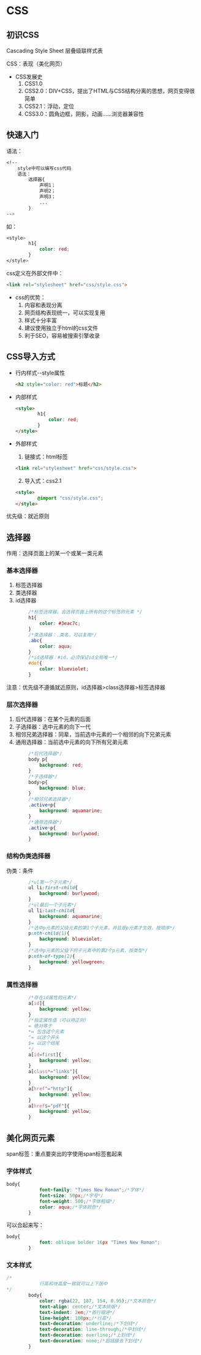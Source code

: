 # CSS

## 初识CSS

Cascading Style Sheet 层叠级联样式表

CSS：表现（美化网页）

-   CSS发展史
    1.  CSS1.0
    2.  CSS2.0：DIV+CSS，提出了HTML与CSS结构分离的思想，网页变得很简单
    3.  CSS2.1：浮动，定位
    4.  CSS3.0：圆角边框，阴影，动画......浏览器兼容性

## 快速入门

语法：

```css
<!--
    style中可以编写css代码
    语法：
        选择器{
            声明1；
            声明2；
            声明3；
            ...
        }
-->
```

如：

```css
<style>
        h1{
            color: red;
        }
</style>
```

css定义在外部文件中：

```html
<link rel="stylesheet" href="css/style.css">
```

-   css的优势：
    1.  内容和表现分离
    2.  网页结构表现统一，可以实现复用
    3.  样式十分丰富
    4.  建议使用独立于html的css文件
    5.  利于SEO，容易被搜索引擎收录

## CSS导入方式

-   行内样式--style属性

    ```html
    <h2 style="color: red">标题</h2>
    ```

-   内部样式

    ```html
    <style>
            h1{
                color: red;
            }
    </style>
    ```

-   外部样式

    1.  链接式：html标签

    ```html
    <link rel="stylesheet" href="css/style.css">
    ```

    2.  导入式：css2.1

    ```html
    <style>
            @import "css/style.css";
    </style>
    ```

优先级：就近原则

## 选择器

作用：选择页面上的某一个或某一类元素

### 基本选择器

1.  标签选择器
2.  类选择器
3.  id选择器

```css
		/*标签选择器，会选择页面上所有的这个标签的元素 */
        h1{
            color: #3eac7c;
        }
        /*类选择器：.类名，可以复用*/
        .abc{
            color: aqua;
        }
        /*id选择器：#id，必须保证id全局唯一*/
        #def{
            color: blueviolet;
        }
```

注意：优先级不遵循就近原则，id选择器>class选择器>标签选择器

### 层次选择器

1.  后代选择器：在某个元素的后面
2.  子选择器：选中元素的向下一代
3.  相邻兄弟选择器：同辈，当前选中元素的一个相邻的向下兄弟元素
4.  通用选择器：当前选中元素的向下所有兄弟元素

```css
		/*后代选择器*/
        body p{
            background: red;
        }
        /*子选择器*/
        body>p{
            background: blue;
        }
        /*相邻兄弟选择器*/
        .active+p{
            background: aquamarine;
        }
        /*通用选择器*/
        .active~p{
            background: burlywood;
        }
```

### 结构伪类选择器

伪类：条件

```css
		/*ul第一个子元素*/
        ul li:first-child{
            background: burlywood;
        }
        /*ul最后一个子元素*/
        ul li:last-child{
            background: aquamarine;
        }
        /*选中p元素的父级元素的第1个子元素，并且是p元素才生效，按顺序*/
        p:nth-child(1){
            background: blueviolet;
        }
        /*选中p元素的父级下的子元素中的第2个p元素，按类型*/
        p:nth-of-type(2){
            background: yellowgreen;
        }
```

### 属性选择器

```css
		/*存在id属性的元素*/
        a[id]{
            background: yellow;
        }
        /*指定属性值（可以用正则）
        = 绝对等于
        *= 包含这个元素
        ^= 以这个开头
        $= 以这个结尾
        */
        a[id=first]{
            background: yellow;
        }
        a[class*="links"]{
            background: yellow;
        }
        a[href^="http"]{
            background: yellow;
        }
        a[href$="pdf"]{
            background: yellow;
        }
```

## 美化网页元素

span标签：重点要突出的字使用span标签套起来

### 字体样式

```css
body{
            font-family: "Times New Roman";/*字体*/
            font-size: 50px;/*字号*/
            font-weight: 500;/*字体粗细*/
            color: aqua;/*字体颜色*/
        }
```

可以合起来写：

```css
body{
            font: oblique bolder 16px "Times New Roman";
        }
```

### 文本样式

```css
/*
            行高和块高度一致就可以上下居中
*/
        body{
            color: rgba(22, 187, 154, 0.95);/*文本颜色*/
            text-align: center;/*文本排版*/
            text-indent: 2em;/*首行缩进*/
            line-height: 100px;/*行高*/
            text-decoration: underline;/*下划线*/
            text-decoration: line-through;/*中划线*/
            text-decoration: overline;/*上划线*/
            text-decoration: none;/*超链接去下划线*/
        }
```

